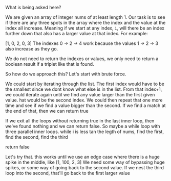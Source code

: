 What is being asked here?

We are given an array of integer nums of at least length 1.
Our task is to see if there are any three spots in the array where the index and the value at the index all increase.
Meaning if we start at any index, `i`, will there be an index further down that also has a larger value at that index.
For example:

[1, 0, 2, 0, 3]
The indexes
0 -> 2 -> 4
work because the values
1 -> 2 -> 3
also increase as they go.

We do not need to return the indexes or values, we only need to return a boolean result if a triplet like that is found.

So how do we approach this?
Let's start with brute force.

We could start by iterating through the list.
The first index would have to be the smallest since we dont know what else is in the list.
From that index+1, we could iterate again until we find any value larger than the first given value. hat would be the second index.
We could then repeat that one more time and see if we find a value bigger than the second.
If we find a match at the end of that, then we can return true

If we exit all the loops without returning true in the last inner loop, then we've found nothing and we can return false.
So maybe a while loop with three parallel inner loops.
while i is less tan the legth of nums,
    find the first,
    find the second,
    find the third

return false

Let's try that.
this works until we use an edge case where there is a huge spike in the middle, like
[1, 100, 2, 3] 
We need some way of bypassing huge spikes, or some way of going back to the second value.
If we nest the third loop into the second, that'll go back to the first larger value